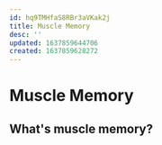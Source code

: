```yaml
---
id: hq9TMHfaS8RBr3aVKak2j
title: Muscle Memory
desc: ''
updated: 1637859644706
created: 1637859628272
---
```

# Muscle Memory

## What's muscle memory?
